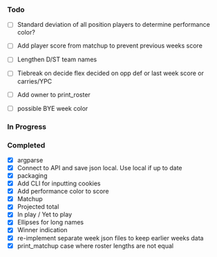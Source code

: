 ### Todo
- [ ] Standard deviation of all position players to determine performance color?
- [ ] Add player score from matchup to prevent previous weeks score

- [ ] Lengthen D/ST team names
- [ ] Tiebreak on decide flex decided on opp def or last week score or carries/YPC
- [ ] Add owner to print_roster
- [ ] possible BYE week color
### In Progress
### Completed
- [x] argparse
- [x] Connect to API and save json local. Use local if up to date
- [x] packaging
- [x] Add CLI for inputting cookies
- [x] Add performance color to score
- [x] Matchup
- [x] Projected total
- [x] In play / Yet to play
- [x] Ellipses for long names
- [x] Winner indication
- [x] re-implement separate week json files to keep earlier weeks data
- [x] print_matchup case where roster lengths are not equal
